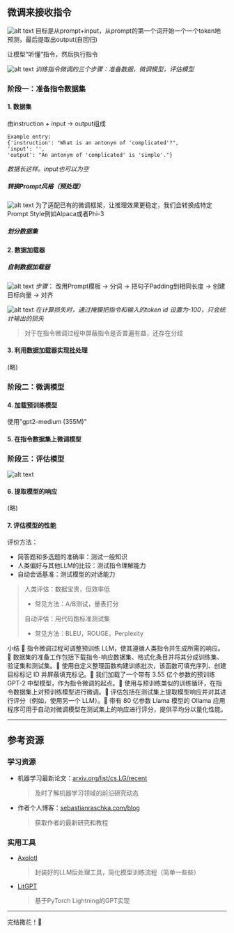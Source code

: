 微调来接收指令
---

![alt text](images/build-a-llm/image_rename59.png)
目标是从prompt+input，从prompt的第一个词开始一个一个token地预测，最后提取出output(自回归)

让模型“听懂”指令，然后执行指令

![alt text](images/build-a-llm/image_rename54.png)
*训练指令微调的三个步骤：准备数据，微调模型，评估模型*

### 阶段一：准备指令数据集
#### 1. 数据集
由instruction + input -> output组成


```
Example entry: 
{'instruction': "What is an antonym of 'complicated'?", 
'input': '', 
'output': "An antonym of 'complicated' is 'simple'."}
```
*数据长这样。input也可以为空*

##### 转换Prompt风格（预处理）
![alt text](images/build-a-llm/image_rename55.png)
为了适配已有的微调框架，让推理效果更稳定，我们会转换成特定Prompt Style例如Alpaca或者Phi-3

##### 划分数据集

#### 2. 数据加载器
##### 自制数据加载器
![alt text](images/build-a-llm/image_rename56.png)
*步骤*：
改用Prompt模板 → 分词  → 把句子Padding到相同长度 → 创建目标向量 → 对齐

![alt text](images/build-a-llm/image_rename57.png)
*在计算损失时，通过掩膜把指令和输入的token id 设置为-100，只会统计输出的损失*

> 对于在指令微调过程中屏蔽指令是否普遍有益，还存在分歧

#### 3. 利用数据加载器实现批处理
(略)

### 阶段二：微调模型
#### 4. 加载预训练模型
使用"gpt2-medium (355M)"

#### 5. 在指令数据集上微调模型

### 阶段三：评估模型
![alt text](images/build-a-llm/image_rename58.png)

#### 6. 提取模型的响应
(略)

#### 7. 评估模型的性能
评价方法：
- 简答题和多选题的准确率：测试一般知识
- 人类偏好与其他LLM的比较：测试指令理解能力
- 自动会话基准：测试模型的对话能力

> 人类评估：数据宝贵，但效率低
> - 常见方法：A/B测试，量表打分
> 
> 自动评估：用代码跑标准测试集
> - 常见方法：BLEU，ROUGE，Perplexity


小结  指令微调过程可调整预训练 LLM，使其遵循人类指令并生成所需的响应。 数据集的准备工作包括下载指令-响应数据集、格式化条目并将其分成训练集、验证集和测试集。 使用自定义整理函数构建训练批次，该函数可填充序列、创建目标标记 ID 并屏蔽填充标记。 我们加载了一个带有 3.55 亿个参数的预训练 GPT-2 中型模型，作为指令微调的起点。 使用与预训练类似的训练循环，在指令数据集上对预训练模型进行微调。 评估包括在测试集上提取模型响应并对其进行评分（例如，使用另一个 LLM）。 带有 80 亿参数 Llama 模型的 Ollama 应用程序可用于自动对微调模型在测试集上的响应进行评分，提供平均分以量化性能。

---

## 参考资源

### 学习资源
- 机器学习最新论文：[arxiv.org/list/cs.LG/recent](https://arxiv.org/list/cs.LG/recent)
  > 及时了解机器学习领域的前沿研究动态
- 作者个人博客：[sebastianraschka.com/blog](https://sebastianraschka.com/blog/)
  > 获取作者的最新研究和教程

### 实用工具
- [Axolotl](https://github.com/axolotl-ai-cloud/axolotl)
  > 封装好的LLM后处理工具，简化模型训练流程（简单一些些）
- [LitGPT](https://github.com/Lightning-AI/litgpt)
  > 基于PyTorch Lightning的GPT实现

---
完结撒花！🎉